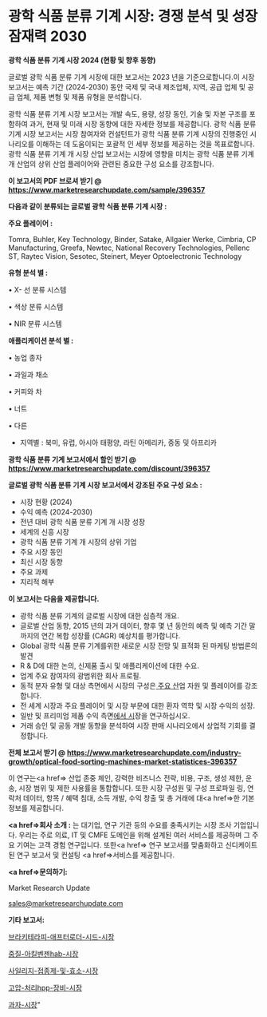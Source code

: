 # 광학 식품 분류 기계 시장: 경쟁 분석 및 성장 잠재력 2030

<strong>광학 식품 분류 기계 시장 2024 (현황 및 향후 동향)</strong>

글로벌 광학 식품 분류 기계 시장에 대한 보고서는 2023 년을 기준으로합니다.이 시장 보고서는 예측 기간 (2024-2030) 동안 국제 및 국내 제조업체, 지역, 공급 업체 및 공급 업체, 제품 변형 및 제품 유형을 분석합니다.

광학 식품 분류 기계 시장 보고서는 개발 속도, 용량, 성장 동인, 기술 및 자본 구조를 포함하여 과거, 현재 및 미래 시장 동향에 대한 자세한 정보를 제공합니다. 광학 식품 분류 기계 시장 보고서는 시장 참여자와 컨설턴트가 광학 식품 분류 기계 시장의 진행중인 시나리오를 이해하는 데 도움이되는 포괄적 인 세부 정보를 제공하는 것을 목표로합니다. 광학 식품 분류 기계 개 시장 산업 보고서는 시장에 영향을 미치는 광학 식품 분류 기계 개 산업의 상위 산업 플레이어와 관련된 중요한 구성 요소를 강조합니다.



<strong>이 보고서의 PDF 브로셔 받기 @ <a href=https://www.marketresearchupdate.com/sample/396357>https://www.marketresearchupdate.com/sample/396357</a></strong>



<strong>다음과 같이 분류되는 글로벌 광학 식품 분류 기계 시장 :</strong>



<strong>주요 플레이어 :</strong>

Tomra, Buhler, Key Technology, Binder, Satake, Allgaier Werke, Cimbria, CP Manufacturing, Greefa, Newtec, National Recovery Technologies, Pellenc ST, Raytec Vision, Sesotec, Steinert, Meyer Optoelectronic Technology



<strong>유형 분석 별 :</strong>

• X- 선 분류 시스템

• 색상 분류 시스템

• NIR 분류 시스템



<strong>애플리케이션 분석 별 :</strong>

• 농업 종자

• 과일과 채소

• 커피와 차

• 너트

• 다른

<ul>
  <li>지역별 : 북미, 유럽, 아시아 태평양, 라틴 아메리카, 중동 및 아프리카</li>
</ul>


<strong>광학 식품 분류 기계 보고서에서 할인 받기 @ <a href=https://www.marketresearchupdate.com/discount/396357>https://www.marketresearchupdate.com/discount/396357</a></strong>



<strong>글로벌 광학 식품 분류 기계 시장 보고서에서 강조된 주요 구성 요소 :</strong>
<ul>
  <li>시장 현황 (2024)</li>
  <li>수익 예측 (2024-2030)</li>
  <li>전년 대비 광학 식품 분류 기계 개 시장 성장</li>
  <li>세계의 신흥 시장</li>
  <li>광학 식품 분류 기계 개 시장의 상위 기업</li>
  <li>주요 시장 동인</li>
  <li>최신 시장 동향</li>
  <li>주요 과제</li>
  <li>지리적 해부</li>
</ul>


<strong>이 보고서는 다음을 제공합니다.</strong>
<ul>
  <li>광학 식품 분류 기계의 글로벌 시장에 대한 심층적 개요.</li>
  <li>글로벌 산업 동향, 2015 년의 과거 데이터, 향후 몇 년 동안의 예측 및 예측 기간 말까지의 연간 복합 성장률 (CAGR) 예상치를 평가합니다.</li>
  <li>Global 광학 식품 분류 기계를위한 새로운 시장 전망 및 표적화 된 마케팅 방법론의 발견</li>
  <li>R &amp; D에 대한 논의, 신제품 출시 및 애플리케이션에 대한 수요.</li>
  <li>업계 주요 참여자의 광범위한 회사 프로필.</li>
  <li>동적 분자 유형 및 대상 측면에서 시장의 구성은<a href=> 주요 산</a>업 자원 및 플레이어를 강조합니다.</li>
  <li>전 세계 시장과 주요 플레이어 및 시장 부문에 대한 환자 역학 및 시장 수익의 성장.</li>
  <li>일반 및 프리미엄 제품 수익 측면<a href=>에서 시</a>장을 연구하십시오.</li>
  <li>거래 승인 및 공동 개발 동향을 분석하여 시장 판매 시나리오에서 상업적 기회를 결정합니다.</li>
</ul>



<strong>전체 보고서 받기 @ <a href=https://www.marketresearchupdate.com/industry-growth/optical-food-sorting-machines-market-statistices-396357>https://www.marketresearchupdate.com/industry-growth/optical-food-sorting-machines-market-statistices-396357</a></strong>

이 연구는<a href=> 산업 존중</a> 체인, 강력한 비즈니스 전략, 비용, 구조, 생성 제한, 운송, 시장 범위 및 제한 사용률을 통합합니다. 또한 시장 구성원 및 구성 프로파일 링, 연락처 데이터, 항목 / 혜택 침대, 소득 개발, 수익 창출 및 총 거래에 대<a href=>한 기본 </a>정보를 제공합니다.



<strong><a href=>회사 소</a>개 :</strong>
는 대기업, 연구 기관 등의 수요를 충족시키는 시장 조사 기업입니다. 우리는 주로 의료, IT 및 CMFE 도메인을 위해 설계된 여러 서비스를 제공하며 그 주요 기여는 고객 경험 연구입니다. 또한<a href=> 연구 보</a>고서를 맞춤화하고 신디케이트 된 연구 보고서 및 컨설팅 <a href=>서비스</a>를 제공합니다.



<strong><a href=>문의하기:</a></strong>

Market Research Update

sales@marketresearchupdate.com



<strong>기타 보고서:</strong>

<a href=https://www.linkedin.com/pulse/브라키테라피-애프터로더-시드-시장-진입-전략-및-위험-평가2029년/>브라키테라피-애프터로더-시드-시장</a>

<a href=https://www.linkedin.com/pulse/중질-아킬벤젠hab-시장-현재-및-미래-성장-2029-isdailynews-37osf/>중질-아킬벤젠hab-시장</a>

<a href=https://www.linkedin.com/pulse/사일리지-접종제-및-효소-시장-현재-미래-성장-2029-analytics-avenue-adventures-24-ana-vg2gf/>사일리지-접종제-및-효소-시장</a>

<a href=https://www.linkedin.com/pulse/고압-처리hpp-장비-시장-세분화-연구-및-목표-고객2030년-qogpf/>고압-처리hpp-장비-시장</a>

<a href=https://www.linkedin.com/pulse/과자-시장-세분화-연구-및-목표-고객2030년-consumer-connection-chronicles-24--zvaff/>과자-시장</a>"
